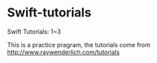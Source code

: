 # Swift-tutorials
Swift Tutorials: 1~3

This is a practice pragram, the tutorials come from http://www.raywenderlich.com/tutorials
